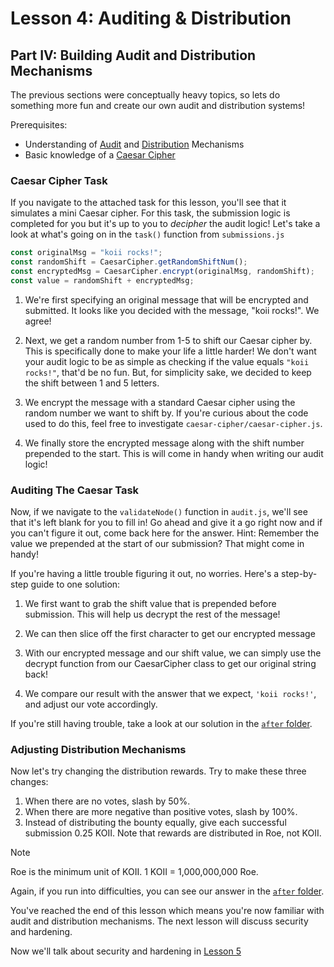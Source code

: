 # Lesson 4: Auditing & Distribution

## Part IV: Building Audit and Distribution Mechanisms

The previous sections were conceptually heavy topics, so lets do something more fun and create our own audit and distribution systems!

Prerequisites:

<!-- - Understanding of [Audit](./PartI.md) and [Distribution](./PartIII.md) Mechanisms -->

- Understanding of [Audit](./PartI.md) and [Distribution](./PartIII.md) Mechanisms
- Basic knowledge of a [Caesar Cipher](https://en.wikipedia.org/wiki/Caesar_cipher)

### Caesar Cipher Task

If you navigate to the attached task for this lesson, you'll see that it simulates a mini Caesar cipher. For this task, the submission logic is completed for you but it's up to you to _decipher_ the audit logic! Let's take a look at what's going on in the `task()` function from `submissions.js`

```javascript
const originalMsg = "koii rocks!";
const randomShift = CaesarCipher.getRandomShiftNum();
const encryptedMsg = CaesarCipher.encrypt(originalMsg, randomShift);
const value = randomShift + encryptedMsg;
```

1. We're first specifying an original message that will be encrypted and submitted. It looks like you decided with the message, "koii rocks!". We agree!

2. Next, we get a random number from 1-5 to shift our Caesar cipher by. This is specifically done to make your life a little harder! We don't want your audit logic to be as simple as checking if the value equals `"koii rocks!"`, that'd be no fun. But, for simplicity sake, we decided to keep the shift between 1 and 5 letters.

3. We encrypt the message with a standard Caesar cipher using the random number we want to shift by. If you're curious about the code used to do this, feel free to investigate `caesar-cipher/caesar-cipher.js`.

4. We finally store the encrypted message along with the shift number prepended to the start. This is will come in handy when writing our audit logic!

### Auditing The Caesar Task

Now, if we navigate to the `validateNode()` function in `audit.js`, we'll see that it's left blank for you to fill in! Go ahead and give it a go right now and if you can't figure it out, come back here for the answer. Hint: Remember the value we prepended at the start of our submission? That might come in handy!

If you're having a little trouble figuring it out, no worries. Here's a step-by-step guide to one solution:

1. We first want to grab the shift value that is prepended before submission. This will help us decrypt the rest of the message!

2. We can then slice off the first character to get our encrypted message

3. With our encrypted message and our shift value, we can simply use the decrypt function from our CaesarCipher class to get our original string back!

4. We compare our result with the answer that we expect, `'koii rocks!'`, and adjust our vote accordingly.

If you're still having trouble, take a look at our solution in the [`after` folder](./caesar-task/after/task/audit.js#L16).

### Adjusting Distribution Mechanisms

Now let's try changing the distribution rewards. Try to make these three changes:

1. When there are no votes, slash by 50%.
2. When there are more negative than positive votes, slash by 100%.
3. Instead of distributing the bounty equally, give each successful submission 0.25 KOII. Note that rewards are distributed in Roe, not KOII.

> [!NOTE]
>
> Roe is the minimum unit of KOII. 1 KOII = 1,000,000,000 Roe.

Again, if you run into difficulties, you can see our answer in the [`after` folder](./caesar-task/after/task/distribution.js#L105).

You've reached the end of this lesson which means you're now familiar with audit and distribution mechanisms. The next lesson will discuss security and hardening.

Now we'll talk about security and hardening in [Lesson 5](../Lesson%205/README.md)
